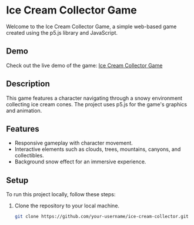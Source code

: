 # Ice Cream Collector Game

Welcome to the Ice Cream Collector Game, a simple web-based game created using the p5.js library and JavaScript.

## Demo
Check out the live demo of the game: [Ice Cream Collector Game](https://ice-cream-collector.vercel.app/)


## Description

This game features a character navigating through a snowy environment collecting ice cream cones. The project uses p5.js for the game's graphics and animation.

## Features

- Responsive gameplay with character movement.
- Interactive elements such as clouds, trees, mountains, canyons, and collectibles.
- Background snow effect for an immersive experience.

## Setup

To run this project locally, follow these steps:

1. Clone the repository to your local machine.
   ```bash
   git clone https://github.com/your-username/ice-cream-collector.git
